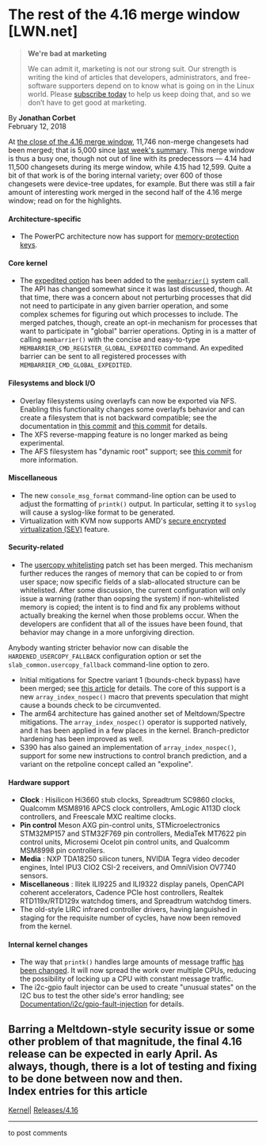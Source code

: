 # The rest of the 4.16 merge window [LWN.net]

> **We're bad at marketing**
> 
> We can admit it, marketing is not our strong suit. Our strength is writing the kind of articles that developers, administrators, and free-software supporters depend on to know what is going on in the Linux world. Please [subscribe today](/Promo/nsn-bad/subscribe) to help us keep doing that, and so we don’t have to get good at marketing. 

By **Jonathan Corbet**  
February 12, 2018 

At [the close of the 4.16 merge window](/Articles/747069/), 11,746 non-merge changesets had been merged; that is 5,000 since [last week's summary](/Articles/746129/). This merge window is thus a busy one, though not out of line with its predecessors — 4.14 had 11,500 changesets during its merge window, while 4.15 had 12,599. Quite a bit of that work is of the boring internal variety; over 600 of those changesets were device-tree updates, for example. But there was still a fair amount of interesting work merged in the second half of the 4.16 merge window; read on for the highlights.   


#### Architecture-specific

  * The PowerPC architecture now has support for [memory-protection keys](/Articles/689395/). 



#### Core kernel

  * The [expedited option](/Articles/728795/) has been added to the [`membarrier()`](http://man7.org/linux/man-pages/man2/membarrier.2.html) system call. The API has changed somewhat since it was last discussed, though. At that time, there was a concern about not perturbing processes that did not need to participate in any given barrier operation, and some complex schemes for figuring out which processes to include. The merged patches, though, create an opt-in mechanism for processes that want to participate in "global" barrier operations. Opting in is a matter of calling `membarrier()` with the concise and easy-to-type `MEMBARRIER_CMD_REGISTER_GLOBAL_EXPEDITED` command. An expedited barrier can be sent to all registered processes with `MEMBARRIER_CMD_GLOBAL_EXPEDITED`. 



#### Filesystems and block I/O

  * Overlay filesystems using overlayfs can now be exported via NFS. Enabling this functionality changes some overlayfs behavior and can create a filesystem that is not backward compatible; see the documentation in [this commit](https://git.kernel.org/linus/f168f1098dd9038daaf9f7be5f81cdea4985886a) and [this commit](https://git.kernel.org/linus/a01f64b5c06ca1130b0b72ceb5e2a25e4d37ab08) for details. 
  * The XFS reverse-mapping feature is no longer marked as being experimental. 
  * The AFS filesystem has "dynamic root" support; see [this commit](https://git.kernel.org/linus/4d673da14533b32fe8d3125b5b7be4fea14e39a8) for more information. 



#### Miscellaneous

  * The new `console_msg_format` command-line option can be used to adjust the formatting of `printk()` output. In particular, setting it to `syslog` will cause a syslog-like format to be generated. 
  * Virtualization with KVM now supports AMD's [secure encrypted virtualization (SEV)](/Articles/699820/) feature. 



#### Security-related

  * The [usercopy whitelisting](/Articles/727322/) patch set has been merged. This mechanism further reduces the ranges of memory that can be copied to or from user space; now specific fields of a slab-allocated structure can be whitelisted. After some discussion, the current configuration will only issue a warning (rather than oopsing the system) if non-whitelisted memory is copied; the intent is to find and fix any problems without actually breaking the kernel when those problems occur. When the developers are confident that all of the issues have been found, that behavior may change in a more unforgiving direction. 

Anybody wanting stricter behavior now can disable the `HARDENED_USERCOPY_FALLBACK` configuration option or set the `slab_common.usercopy_fallback` command-line option to zero. 
  * Initial mitigations for Spectre variant 1 (bounds-check bypass) have been merged; see [this article](/Articles/746551/) for details. The core of this support is a new `array_index_nospec()` macro that prevents speculation that might cause a bounds check to be circumvented. 
  * The arm64 architecture has gained another set of Meltdown/Spectre mitigations. The `array_index_nospec()` operator is supported natively, and it has been applied in a few places in the kernel. Branch-predictor hardening has been improved as well. 
  * S390 has also gained an implementation of `array_index_nospec()`, support for some new instructions to control branch prediction, and a variant on the retpoline concept called an "expoline". 




#### Hardware support

  * **Clock** : Hisilicon Hi3660 stub clocks, Spreadtrum SC9860 clocks, Qualcomm MSM8916 APCS clock controllers, AmLogic A113D clock controllers, and Freescale MXC realtime clocks. 
  * **Pin control** Meson AXG pin-control units, STMicroelectronics STM32MP157 and STM32F769 pin controllers, MediaTek MT7622 pin control units, Microsemi Ocelot pin control units, and Qualcomm MSM8998 pin controllers. 
  * **Media** : NXP TDA18250 silicon tuners, NVIDIA Tegra video decoder engines, Intel IPU3 CIO2 CSI-2 receivers, and OmniVision OV7740 sensors. 
  * **Miscellaneous** : Ilitek ILI9225 and ILI9322 display panels, OpenCAPI coherent accelerators, Cadence PCIe host controllers, Realtek RTD119x/RTD129x watchdog timers, and Spreadtrum watchdog timers. 
  * The old-style LIRC infrared controller drivers, having languished in staging for the requisite number of cycles, have now been removed from the kernel. 



#### Internal kernel changes

  * The way that `printk()` handles large amounts of message traffic [has been changed](/Articles/737822/). It will now spread the work over multiple CPUs, reducing the possibility of locking up a CPU with constant message traffic. 
  * The i2c-gpio fault injector can be used to create "unusual states" on the I2C bus to test the other side's error handling; see [Documentation/i2c/gpio-fault-injection](/Articles/746798/) for details. 



Barring a Meltdown-style security issue or some other problem of that magnitude, the final 4.16 release can be expected in early April. As always, though, there is a lot of testing and fixing to be done between now and then.  
Index entries for this article  
---  
[Kernel](/Kernel/Index)| [Releases/4.16](/Kernel/Index#Releases-4.16)  
  


* * *

to post comments 
